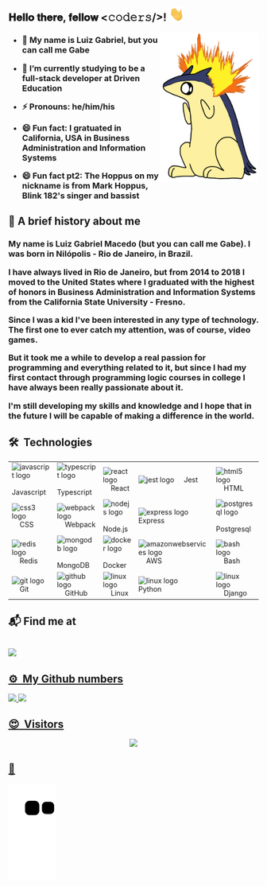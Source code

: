 <h2> 𝐇𝐞𝐥𝐥𝐨 𝐭𝐡𝐞𝐫𝐞, 𝐟𝐞𝐥𝐥𝐨𝐰 <𝚌𝚘𝚍𝚎𝚛𝚜/>! <img src="https://raw.githubusercontent.com/ABSphreak/ABSphreak/master/gifs/Hi.gif" width="30px"></h2>
<img align='right' src='https://github.com/gabrielhoppus/gabrielhoppus/blob/main/d4tcudg-cd11004f-dca1-48c9-bcc2-8c40aa03e6fd.gif' width='200"' height='300"'>

<h3>
  
- 👋 My name is Luiz Gabriel, but you can call me Gabe 
  
- 🌱 I’m currently studying to be a full-stack developer at Driven Education
  
- ⚡ Pronouns: he/him/his
  
- 😄 Fun fact: I gratuated in California, USA in Business Administration and Information Systems
  
- 😄 Fun fact pt2: The Hoppus on my nickname is from Mark Hoppus, Blink 182's singer and bassist
  
<!--- 🔭 Check out my portfolio: https://linktr.ee/gabrielhoppus -->
</h3>

###

## 📖 A brief history about me 
<h3>My name is Luiz Gabriel Macedo (but you can call me Gabe). I was born in Nilópolis - Rio de Janeiro, in Brazil.   

  I have always lived in Rio de Janeiro, but from 2014 to 2018 I moved to the United States where I graduated with the highest of honors in Business Administration and Information Systems from the California State University - Fresno.
  
Since I was a kid I've been interested in any type of technology. The first one to ever catch my attention, was of course, video games. 

But it took me a while to develop a real passion for programming and everything related to it, but since I had my first contact through programming logic courses in college I have always been really passionate about it. 

I'm still developing my skills and knowledge and I hope that in the future I will be capable of making a difference in the world. <h3>
  
 ## 🛠 &nbsp;Technologies


<table>
  <tbody>
    <tr>
      <td><img src="https://cdn.jsdelivr.net/gh/devicons/devicon/icons/javascript/javascript-original.svg" height="40" alt="javascript logo"  />
        <img width="12" /> Javascript</td>
      <td><img src="https://cdn.jsdelivr.net/gh/devicons/devicon/icons/typescript/typescript-original.svg" height="40" alt="typescript logo"  />
        <img width="12" /> Typescript</td>
      <td><img src="https://cdn.jsdelivr.net/gh/devicons/devicon/icons/react/react-original.svg" height="40" alt="react logo"  />
        <img width="12" /> React</td>
      <td><img src="https://cdn.jsdelivr.net/gh/devicons/devicon/icons/jest/jest-plain.svg" height="40" alt="jest logo"  />
        <img width="12" /> Jest</td>
      <td><img src="https://cdn.jsdelivr.net/gh/devicons/devicon/icons/html5/html5-original.svg" height="40" alt="html5 logo"  />
        <img width="12" /> HTML</td>
    </tr>
    <tr>
      <td>
        <img src="https://cdn.jsdelivr.net/gh/devicons/devicon/icons/css3/css3-original.svg" height="40" alt="css3 logo"  />
        <img width="12" /> CSS
      </td>
      <td>
        <img src="https://cdn.jsdelivr.net/gh/devicons/devicon/icons/webpack/webpack-original.svg" height="40" alt="webpack logo"  />
        <img width="12" /> Webpack
      </td>
      <td>
        <img src="https://cdn.jsdelivr.net/gh/devicons/devicon/icons/nodejs/nodejs-original.svg" height="40" alt="nodejs logo"  />
        <img width="12" /> Node.js
      </td>
      <td>
        <img src="https://skillicons.dev/icons?i=express" height="40" alt="express logo"  />
        <img width="12" /> Express
      </td>
      <td>
        <img src="https://cdn.jsdelivr.net/gh/devicons/devicon/icons/postgresql/postgresql-original.svg" height="40" alt="postgresql logo"  />
        <img width="12" /> Postgresql
      </td>
    </tr>
    <tr>
      <td>
        <img src="https://cdn.jsdelivr.net/gh/devicons/devicon/icons/redis/redis-original.svg" height="40" alt="redis logo"  />
        <img width="12" /> Redis
      </td>
      <td>
        <img src="https://cdn.jsdelivr.net/gh/devicons/devicon/icons/mongodb/mongodb-original.svg" height="40" alt="mongodb logo"  />
        <img width="12" /> MongoDB
      </td>
      <td>
        <img src="https://cdn.jsdelivr.net/gh/devicons/devicon/icons/docker/docker-original.svg" height="40" alt="docker logo"  />
        <img width="12" /> Docker
      </td>
      <td>
        <img src="https://cdn.jsdelivr.net/gh/devicons/devicon/icons/amazonwebservices/amazonwebservices-original.svg" height="40" alt="amazonwebservices logo"  />
        <img width="12" /> AWS
      </td>
      <td>
        <img src="https://cdn.simpleicons.org/gnubash/4EAA25" height="40" alt="bash logo"  />
        <img width="12" /> Bash
      </td>
    </tr>
    <tr>
      <td>
        <img src="https://cdn.jsdelivr.net/gh/devicons/devicon/icons/git/git-original.svg" height="40" alt="git logo"  />
        <img width="12" /> Git
      </td>
      <td>
        <img src="https://skillicons.dev/icons?i=github" height="40" alt="github logo"  />
        <img width="12" /> GitHub
      </td>
      <td>
        <img src="https://skillicons.dev/icons?i=linux" height="40" alt="linux logo"  />
        <img width="12" /> Linux
      </td>
      <td>
        <img src="https://skillicons.dev/icons?i=python" height="40" alt="linux logo"  />
        <img width="12" /> Python
      </td>
      <td>
        <img src="https://skillicons.dev/icons?i=django" height="40" alt="linux logo"  />
        <img width="12" /> Django
      </td>
    </tr>
  </tbody>
</table>

  

## 📬 Find me at  
<br>
<a href="https://www.linkedin.com/in/luiz-gabriel-macedo/" target="_blank"><img src="https://img.shields.io/badge/LinkedIn-0077B5?style=for-the-badge&logo=linkedin&logoColor=white" width="120"/>

## ⚙️ &nbsp;My Github numbers
<div>
  <img height="160em" src="https://github-readme-stats.vercel.app/api?username=gabrielhoppus&show_icons=true&theme=dracula"/>
  <img height="160em" src="https://github-readme-stats.vercel.app/api/top-langs/?username=gabrielhoppus&layout=compact&langs_count=7&theme=dracula"/>
</div>

##  :heart_eyes: &nbsp;Visitors  
  
  
<div align="center">
  <img src="https://profile-counter.glitch.me/gabrielhoppus/count.svg?"  />
</div>

###

## :snake:
  
![Snake animation](https://github.com/gabrielhoppus/gabrielhoppus/blob/output/github-contribution-grid-snake.svg)


###
